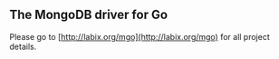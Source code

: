 ## The MongoDB driver for Go

Please go to [http://labix.org/mgo](http://labix.org/mgo) for all project details.

